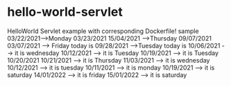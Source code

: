 # hello-world-servlet
HelloWorld Servlet example with corresponding Dockerfile!
sample
03/22/2021-->Monday
03/23/2021
15/04/2021 -->Thursday
09/07/2021
03/07/2021 --> Friday today is
09/28/2021 -->Tuesday today is
10/06/2021 --> it is wednesday
10/12/2021 --> it is Tuesday
10/19/2021 --> it is Tuesday
10/20/2021
10/21/2021 --> it is Thursday
11/03/2021 --> it is wednesday
10/12/2021 --> it is tuesday
10/11/2021 --> it is monday
10/19/2021 --> it is saturday
14/01/2022 --> it is friday
15/01/2022 --> it is saturday
